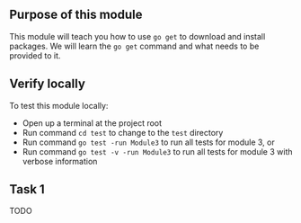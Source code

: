 ## Purpose of this module
This module will teach you how to use `go get` to download and install packages.
We will learn the `go get` command and what needs to be provided to it.


## Verify locally
To test this module locally:
* Open up a terminal at the project root
* Run command `cd test` to change to the `test` directory
* Run command `go test -run Module3` to run all tests for module 3, or
* Run command `go test -v -run Module3` to run all tests for module 3 with verbose information

## Task 1
TODO
